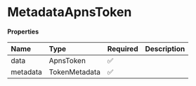 # MetadataApnsToken

**Properties**

| Name     | Type          | Required | Description |
| :------- | :------------ | :------- | :---------- |
| data     | ApnsToken     | ✅       |             |
| metadata | TokenMetadata | ✅       |             |

